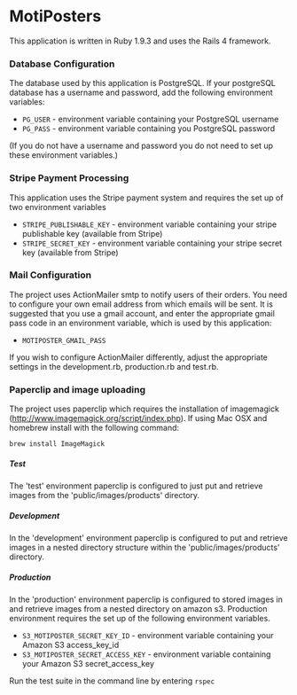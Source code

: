 MotiPosters
===========

This application is written in Ruby 1.9.3 and uses the Rails 4 framework. 

### Database Configuration
The database used by this application is PostgreSQL. If your postgreSQL database has a username and password, add the following environment variables:
* `PG_USER` - environment variable containing your PostgreSQL username
* `PG_PASS` - environment variable containing you PostgreSQL password

(If you do not have a username and password you do not need to set up these environment variables.)

### Stripe Payment Processing
This application uses the Stripe payment system and requires the set up of two environment variables
* `STRIPE_PUBLISHABLE_KEY` - environment variable containing your stripe publishable key (available from Stripe)
* `STRIPE_SECRET_KEY` - environment variable containing your stripe secret key (available from Stripe)


### Mail Configuration
The project uses ActionMailer smtp to notify users of their orders. You need to configure your own email address from which emails will be sent. It is suggested that you use a gmail account, and enter the appropriate gmail pass code in an environment variable, which is used by this application:
* `MOTIPOSTER_GMAIL_PASS`

If you wish to configure ActionMailer differently, adjust the appropriate settings in the development.rb, production.rb and test.rb.

### Paperclip and image uploading
The project uses paperclip which requires the installation of imagemagick (http://www.imagemagick.org/script/index.php). If using Mac OSX and homebrew install with the following command:

`brew install ImageMagick`

##### Test
The 'test' environment paperclip is configured to just put and retrieve images from the 'public/images/products' directory.

##### Development
In the 'development' environment paperclip is configured to put and retrieve images in a nested directory structure within the 'public/images/products' directory.

##### Production
In the 'production' environment paperclip is configured to stored images in and retrieve images from a nested directory  on amazon s3. 
Production environment requires the set up of the following environment variables.
* `S3_MOTIPOSTER_SECRET_KEY_ID` - environment variable containing your Amazon S3 access_key_id
* `S3_MOTIPOSTER_SECRET_ACCESS_KEY` - environment variable containing your Amazon S3 secret_access_key

Run the test suite in the command line by entering `rspec`
